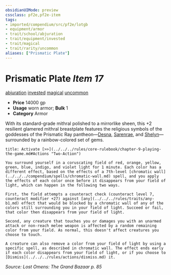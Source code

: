 ```yaml
---
obsidianUIMode: preview
cssclass: pf2e,pf2e-item
tags:
- imported/compendium/src/pf2e/lotgb
- equipment/armor
- trait/school/abjuration
- trait/equipment/invested
- trait/magical
- trait/rarity/uncommon
aliases: ["Prismatic Plate"]
---
```

# Prismatic Plate *Item 17*  
[abjuration](abjuration.md)  [invested](invested.md)  [magical](magical.md)  [uncommon](uncommon.md)  

- **Price** 14000 gp
- **Usage** worn armor; **Bulk** 1
- **Category** Armor

With its standard-grade mithral polished to a mirrorlike sheen, this +2 resilient glamered mithral breastplate features the religious symbols of the goddesses of the Prismatic Ray pantheon—[Desna](../../setting/deities/desna.md), [Sarenrae](../../setting/deities/sarenrae.md), and [Shelyn](../../setting/deities/shelyn.md)—surrounded by a rainbow-colored set of gems.

```ad-embed-ability
title: Activate [>>](../../../rules/core-rulebook/chapter-9-playing-the-game.md#Actions "Two-Action")

You surround yourself in a coruscating field of red, orange, yellow, green, blue, indigo, and violet light for 1 minute. Each color has a different effect, based on the effects of a 7th-level [chromatic wall](../../../compendium/spells/chromatic-wall.md) spell, and you apply the effects of each color once before it disappears from your field of light, which can happen in the following two ways.

First, the field attempts a counteract check (counteract level 7, counteract modifier +27) against [any](../../../rules/traits/any-b1.md) effect that would be blocked by a chromatic wall of any of the colors still surrounding you in your field of light. Succeed or fail, that color then disappears from your field of light.

Second, any creature that touches you or damages you with an unarmed attack or non-reach melee weapon is affected by a random remaining color from your field. As normal, this doesn't affect creatures you choose to touch.

A creature can also remove a color from your field of light by using a specific spell, as described in chromatic wall. The effect ends early if each color disappears from your field of light, or if you choose to [Dismiss](../../../rules/actions/dismiss.md) it.
```

*Source: Lost Omens: The Grand Bazaar p. 85*
